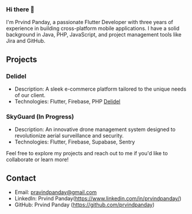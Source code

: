 ### Hi there 👋

<!--
**prvindpanday/prvindpanday** is a ✨ _special_ ✨ repository because its `README.md` (this file) appears on your GitHub profile.

Here are some ideas to get you started:

- 🔭 I’m currently working on ...
- 🌱 I’m currently learning ...
- 👯 I’m looking to collaborate on ...
- 🤔 I’m looking for help with ...
- 💬 Ask me about ...
- 📫 How to reach me: ...
- 😄 Pronouns: ...
- ⚡ Fun fact: ...
-->

I'm Prvind Panday, a passionate Flutter Developer with three years of experience in building cross-platform mobile applications. I have a solid background in Java, PHP, JavaScript, and project management tools like Jira and GitHub. 

## Projects

### Delidel

- Description: A sleek e-commerce platform tailored to the unique needs of our client.
- Technologies: Flutter, Firebase, PHP
[Delidel](https://play.google.com/store/apps/details?id=com.delidel.androidapp&hl=en&gl=US)

### SkyGuard (In Progress)

- Description: An innovative drone management system designed to revolutionize aerial surveillance and security.
- Technologies: Flutter, Firebase, Supabase, Sentry

Feel free to explore my projects and reach out to me if you'd like to collaborate or learn more!

## Contact

- Email: pravindpanday@gmail.com
- LinkedIn: Prvind Panday(https://www.linkedin.com/in/prvindpanday/)
- GitHub: Prvind Panday (https://github.com/prvindpanday)
